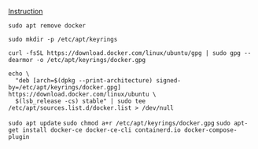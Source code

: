 [Instruction](https://docs.docker.com/engine/install/ubuntu/)

`sudo apt remove docker`

`sudo mkdir -p /etc/apt/keyrings`

`curl -fsSL https://download.docker.com/linux/ubuntu/gpg | sudo gpg --dearmor -o /etc/apt/keyrings/docker.gpg`

```
echo \
  "deb [arch=$(dpkg --print-architecture) signed-by=/etc/apt/keyrings/docker.gpg] https://download.docker.com/linux/ubuntu \
  $(lsb_release -cs) stable" | sudo tee /etc/apt/sources.list.d/docker.list > /dev/null
```
`sudo apt update`
`sudo chmod a+r /etc/apt/keyrings/docker.gpg`
`sudo apt-get install docker-ce docker-ce-cli containerd.io docker-compose-plugin`
